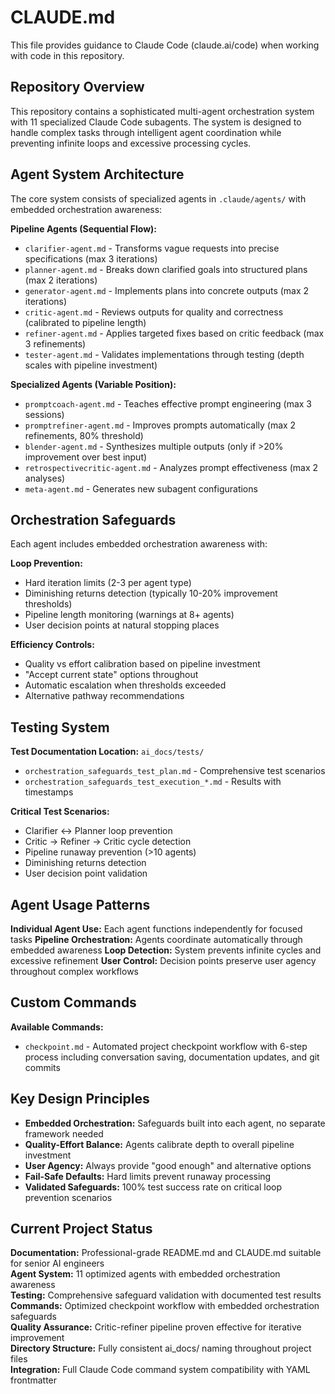# CLAUDE.md

This file provides guidance to Claude Code (claude.ai/code) when working with code in this repository.

## Repository Overview

This repository contains a sophisticated multi-agent orchestration system with 11 specialized Claude Code subagents. The system is designed to handle complex tasks through intelligent agent coordination while preventing infinite loops and excessive processing cycles.

## Agent System Architecture

The core system consists of specialized agents in `.claude/agents/` with embedded orchestration awareness:

**Pipeline Agents (Sequential Flow):**
- `clarifier-agent.md` - Transforms vague requests into precise specifications (max 3 iterations)
- `planner-agent.md` - Breaks down clarified goals into structured plans (max 2 iterations)  
- `generator-agent.md` - Implements plans into concrete outputs (max 2 iterations)
- `critic-agent.md` - Reviews outputs for quality and correctness (calibrated to pipeline length)
- `refiner-agent.md` - Applies targeted fixes based on critic feedback (max 3 refinements)
- `tester-agent.md` - Validates implementations through testing (depth scales with pipeline investment)

**Specialized Agents (Variable Position):**
- `promptcoach-agent.md` - Teaches effective prompt engineering (max 3 sessions)
- `promptrefiner-agent.md` - Improves prompts automatically (max 2 refinements, 80% threshold)
- `blender-agent.md` - Synthesizes multiple outputs (only if >20% improvement over best input)
- `retrospectivecritic-agent.md` - Analyzes prompt effectiveness (max 2 analyses)
- `meta-agent.md` - Generates new subagent configurations

## Orchestration Safeguards

Each agent includes embedded orchestration awareness with:

**Loop Prevention:**
- Hard iteration limits (2-3 per agent type)
- Diminishing returns detection (typically 10-20% improvement thresholds)
- Pipeline length monitoring (warnings at 8+ agents)
- User decision points at natural stopping places

**Efficiency Controls:**
- Quality vs effort calibration based on pipeline investment
- "Accept current state" options throughout
- Automatic escalation when thresholds exceeded
- Alternative pathway recommendations

## Testing System

**Test Documentation Location:** `ai_docs/tests/`
- `orchestration_safeguards_test_plan.md` - Comprehensive test scenarios
- `orchestration_safeguards_test_execution_*.md` - Results with timestamps

**Critical Test Scenarios:**
- Clarifier ↔ Planner loop prevention
- Critic → Refiner → Critic cycle detection
- Pipeline runaway prevention (>10 agents)
- Diminishing returns detection
- User decision point validation

## Agent Usage Patterns

**Individual Agent Use:** Each agent functions independently for focused tasks
**Pipeline Orchestration:** Agents coordinate automatically through embedded awareness
**Loop Detection:** System prevents infinite cycles and excessive refinement
**User Control:** Decision points preserve user agency throughout complex workflows

## Custom Commands

**Available Commands:**
- `checkpoint.md` - Automated project checkpoint workflow with 6-step process including conversation saving, documentation updates, and git commits

## Key Design Principles

- **Embedded Orchestration:** Safeguards built into each agent, no separate framework needed
- **Quality-Effort Balance:** Agents calibrate depth to overall pipeline investment  
- **User Agency:** Always provide "good enough" and alternative options
- **Fail-Safe Defaults:** Hard limits prevent runaway processing
- **Validated Safeguards:** 100% test success rate on critical loop prevention scenarios

## Current Project Status

**Documentation:** Professional-grade README.md and CLAUDE.md suitable for senior AI engineers  
**Agent System:** 11 optimized agents with embedded orchestration awareness  
**Testing:** Comprehensive safeguard validation with documented test results  
**Commands:** Optimized checkpoint workflow with embedded orchestration safeguards  
**Quality Assurance:** Critic-refiner pipeline proven effective for iterative improvement  
**Directory Structure:** Fully consistent ai_docs/ naming throughout project files  
**Integration:** Full Claude Code command system compatibility with YAML frontmatter